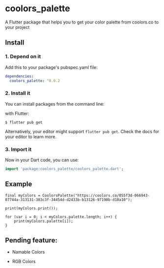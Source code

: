 
# coolors_palette
A Flutter package that helps you to get your color palette from coolors.co to your project

## Install
### 1. Depend on it

Add this to your package's pubspec.yaml file:

```yaml
dependencies:
  coolors_palette: ^0.0.2
```

### 2. Install it

You can install packages from the command line:

with Flutter:

```shell
$ flutter pub get
```

Alternatively, your editor might support `flutter pub get`. Check the docs for your editor to learn more.

### 3. Import it

Now in your Dart code, you can use:

```dart
import 'package:coolors_palette/coolors_palette.dart';

```
  

## Example

  
  
	
	final myColors = CoolorsPalette("https://coolors.co/055f3d-066943-07744a-313131-383c3f-34454d-d2433b-b13126-97190b-d10a10");  

	print(myColors.print());

	for (var i = 0; i < myColors.palette.length; i++) {
		print(myColors.palette[i]);
	}

  

## Pending feature:

* Namable Colors

* RGB Colors
